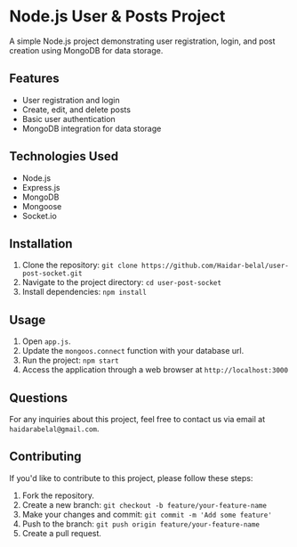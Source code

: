 # Node.js User & Posts Project

A simple Node.js project demonstrating user registration, login, and post creation using MongoDB for data storage.

## Features

- User registration and login
- Create, edit, and delete posts
- Basic user authentication
- MongoDB integration for data storage

## Technologies Used

- Node.js
- Express.js
- MongoDB
- Mongoose
- Socket.io

## Installation

1. Clone the repository: `git clone https://github.com/Haidar-belal/user-post-socket.git`
2. Navigate to the project directory: `cd user-post-socket`
3. Install dependencies: `npm install`

## Usage

1. Open `app.js`.
2. Update the `mongoos.connect` function with your database url.
4. Run the project: `npm start`
5. Access the application through a web browser at `http://localhost:3000`

## Questions

For any inquiries about this project, feel free to contact us via email at `haidarabelal@gmail.com`.

## Contributing

If you'd like to contribute to this project, please follow these steps:

1. Fork the repository.
2. Create a new branch: `git checkout -b feature/your-feature-name`
3. Make your changes and commit: `git commit -m 'Add some feature'`
4. Push to the branch: `git push origin feature/your-feature-name`
5. Create a pull request.
